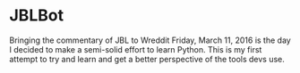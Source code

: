 # JBLBot
Bringing the commentary of JBL to Wreddit
Friday, March 11, 2016 is the day I decided to make a semi-solid effort to learn Python.  This is my first attempt to try and learn and get a better perspective of the tools devs use. 
